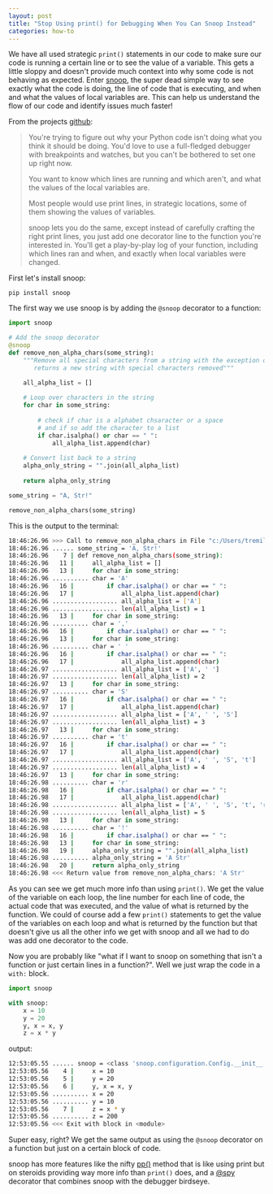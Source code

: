 ```yaml
---
layout: post
title: "Stop Using print() for Debugging When You Can Snoop Instead"
categories: how-to
---
```


We have all used strategic `print()` statements in our code to make sure our code is running a certain line or to see the value of a variable. This gets a little sloppy and doesn't provide much context into why some code is not behaving as expected. Enter [snoop](https://github.com/alexmojaki/snoop), the super dead simple way to see exactly what the code is doing, the line of code that is executing, and when and what the values of local variables are. This can help us understand the flow of our code and identify issues much faster!

From the projects [github](https://github.com/alexmojaki/snoop):

>You're trying to figure out why your Python code isn't doing what you think it should be doing. You'd love to use a full-fledged debugger with breakpoints and watches, but you can't be bothered to set one up right now.  
>  
>You want to know which lines are running and which aren't, and what the values of the local variables are.  
>  
>Most people would use print lines, in strategic locations, some of them showing the values of variables.  
>  
>snoop lets you do the same, except instead of carefully crafting the right print lines, you just add one decorator line to the function you're interested in. You'll get a play-by-play log of your function, including which lines ran and when, and exactly when local variables were changed.

First let's install snoop:

    pip install snoop

The first way we use snoop is by adding the `@snoop` decorator to a function:
```python
import snoop

# Add the snoop decorator
@snoop
def remove_non_alpha_chars(some_string):
    """Remove all special characters from a string with the exception of spaces.
       returns a new string with special characters removed"""

    all_alpha_list = []
    
    # Loop over characters in the string
    for char in some_string:
    
        # check if char is a alphabet chsaracter or a space
        # and if so add the character to a list
        if char.isalpha() or char == " ":
            all_alpha_list.append(char)
            
    # Convert list back to a string
    alpha_only_string = "".join(all_alpha_list)
    
    return alpha_only_string

some_string = "A, Str!"

remove_non_alpha_chars(some_string)
```
This is the output to the terminal:
```bash
18:46:26.96 >>> Call to remove_non_alpha_chars in File "c:/Users/tremille/OneDrive - Capgemini/Desktop/snoop_example.py", line 7
18:46:26.96 ...... some_string = 'A, Str!'
18:46:26.96    7 | def remove_non_alpha_chars(some_string):
18:46:26.96   11 |     all_alpha_list = []
18:46:26.96   13 |     for char in some_string:
18:46:26.96 .......... char = 'A'
18:46:26.96   16 |         if char.isalpha() or char == " ":
18:46:26.96   17 |             all_alpha_list.append(char)
18:46:26.96 .................. all_alpha_list = ['A']
18:46:26.96 .................. len(all_alpha_list) = 1
18:46:26.96   13 |     for char in some_string:
18:46:26.96 .......... char = ','
18:46:26.96   16 |         if char.isalpha() or char == " ":
18:46:26.96   13 |     for char in some_string:
18:46:26.96 .......... char = ' '
18:46:26.96   16 |         if char.isalpha() or char == " ":
18:46:26.96   17 |             all_alpha_list.append(char)
18:46:26.97 .................. all_alpha_list = ['A', ' ']
18:46:26.97 .................. len(all_alpha_list) = 2
18:46:26.97   13 |     for char in some_string:
18:46:26.97 .......... char = 'S'
18:46:26.97   16 |         if char.isalpha() or char == " ":
18:46:26.97   17 |             all_alpha_list.append(char)
18:46:26.97 .................. all_alpha_list = ['A', ' ', 'S']
18:46:26.97 .................. len(all_alpha_list) = 3
18:46:26.97   13 |     for char in some_string:
18:46:26.97 .......... char = 't'
18:46:26.97   16 |         if char.isalpha() or char == " ":
18:46:26.97   17 |             all_alpha_list.append(char)
18:46:26.97 .................. all_alpha_list = ['A', ' ', 'S', 't']
18:46:26.97 .................. len(all_alpha_list) = 4
18:46:26.97   13 |     for char in some_string:
18:46:26.98 .......... char = 'r'
18:46:26.98   16 |         if char.isalpha() or char == " ":
18:46:26.98   17 |             all_alpha_list.append(char)
18:46:26.98 .................. all_alpha_list = ['A', ' ', 'S', 't', 'r']
18:46:26.98 .................. len(all_alpha_list) = 5
18:46:26.98   13 |     for char in some_string:
18:46:26.98 .......... char = '!'
18:46:26.98   16 |         if char.isalpha() or char == " ":
18:46:26.98   13 |     for char in some_string:
18:46:26.98   19 |     alpha_only_string = "".join(all_alpha_list)
18:46:26.98 .......... alpha_only_string = 'A Str'
18:46:26.98   20 |     return alpha_only_string
18:46:26.98 <<< Return value from remove_non_alpha_chars: 'A Str'
```
As you can see we get much more info than using `print()`. We get the value of the variable on each loop, the line number for each line of code, the actual code that was executed, and the value of what is returned by the function. We could of course add a few `print()` statements to get the value of the variables on each loop and what is returned by the function but that doesn't give us all the other info we get with snoop and all we had to do was add one decorator to the code.

Now you are probably like "what if I want to snoop on something that isn't a function or just certain lines in a function?". Well we just wrap the code in a `with:` block.
```python
import snoop

with snoop:
    x = 10
    y = 20
    y, x = x, y
    z = x * y
```
output:
```bash
12:53:05.55 ...... snoop = <class 'snoop.configuration.Config.__init__.<locals>.ConfiguredTracer'>
12:53:05.56    4 |     x = 10
12:53:05.56    5 |     y = 20
12:53:05.56    6 |     y, x = x, y
12:53:05.56 .......... x = 20
12:53:05.56 .......... y = 10
12:53:05.56    7 |     z = x * y
12:53:05.56 .......... z = 200
12:53:05.56 <<< Exit with block in <module>
```
Super easy, right? We get the same output as using the `@snoop` decorator on a function but just on a certain block of code.

snoop has more features like the nifty [pp()](https://github.com/alexmojaki/snoop#pp---awesome-print-debugging) method that is like using print but on steroids providing way more info than `print()` does, and a [@spy](https://github.com/alexmojaki/snoop#spy) decorator that combines snoop with the debugger birdseye.
